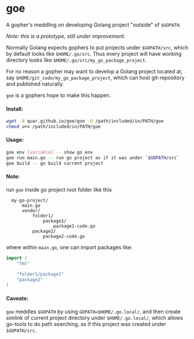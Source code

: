 goe
=======
A gopher's meddling on developing Golang project "outside" of `$GOPATH`.

*Note: this is a prototype, still under improvement.*

Normally Golang expects gophers to put projects under `$GOPATH/src`, which
by default looks like `$HOME/.go/src`. Thus every project will have working
directory looks like `$HOME/.go/src/my_go_package_project`.

For no reason a gopher may want to develop a Golang project located at, say
`$HOME/git_code/my_go_package_project`, which can host git-repository and
published naturally.


`goe` is a gophers hope to make this happen.

#### Install:

``` bash
wget -4 quar.github.io/goe/goe -O /path/included/in/PATH/goe
chmod u+x /path/included/in/PATH/goe
```

#### Usage:

``` bash
goe env [variable] -- show go env
goe run main.go -- run go project as if it was under `$GOPATH/src`
goe build -- go build current project
```

#### Note:

  run `goe` inside go project root folder like this

```
  my-go-project/
      main.go
      vendor/
          folder1/
              package1/
                  package1-code.go
          package2/
              package2-code.go
```

  where within `main.go`, one can import packages like:

``` go
import (
    "fmt"

    "folder1/package1"
    "package2"
)
```

#### Caveats:

  `goe` meddles `$GOPATH` by using `GOPATH=$HOME/.go.local/`, and then create
  simlink of current project directory under `$HOME/.go.local/`, which allows
  go-tools to do path searching, as if this project was created under
  `$GOPATH/src`.


